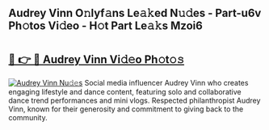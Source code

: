 ## Audrey Vinn O𝚗lyf𝚊ns Le𝚊𝚔ed N𝚞𝚍es - Part-u6v Ph𝚘tos Vi𝚍eo - H𝚘t Part Le𝚊𝚔s Mzoi6

# <h2><a href="http://hf10k0.feru.top/?c=Audrey+Vinn">🔗 👉 🔴 Audrey Vinn Vi𝚍𝚎o Ph𝚘t𝚘𝚜</a></h2>

[![Audrey Vinn Nu𝚍𝚎s](https://i.imgur.com/0TWrTi3.gif)](http://hf10k0.feru.top/?c=Audrey+Vinn)
Social media influencer Audrey Vinn who creates engaging lifestyle and dance content, featuring solo and collaborative dance trend performances and mini vlogs. Respected philanthropist Audrey Vinn, known for their generosity and commitment to giving back to the community. 
